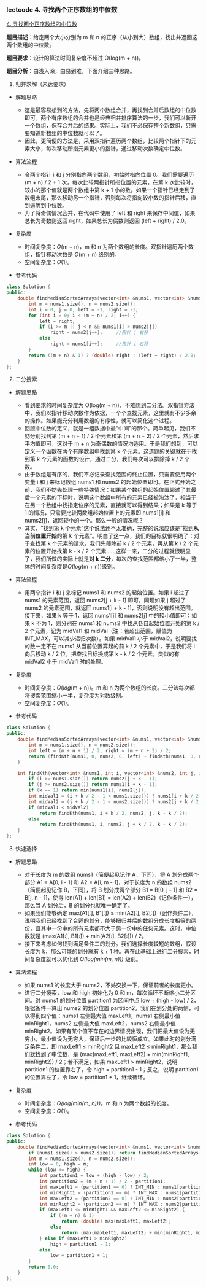 ### leetcode 4. 寻找两个正序数组的中位数

[4. 寻找两个正序数组的中位数](https://leetcode-cn.com/problems/median-of-two-sorted-arrays/submissions/)

**题目描述**：给定两个大小分别为 m 和 n 的正序（从小到大）数组，找出并返回这两个数组的中位数。

**题目要求**：设计的算法时间复杂度不超过 O(log(m + n))。

**题目分析**：由浅入深，由易到难，下面介绍三种思路。

1. 归并求解（未达要求）

-   解题思路

    -   这是最容易想到的方法，先将两个数组合并，再找到合并后数组的中位数即可。两个有序数组的合并也是经典归并排序算法的一步，我们可以新开一个数组，保存合并后的结果。实际上，我们不必保存整个新数组，只需要知道新数组的中位数就可以了。
    -   因此，更简便的方法是，采用双指针遍历两个数组，比较两个指针下的元素大小，每次移动所指元素更小的指针，通过移动次数确定中位数。

-   算法流程

    -   令两个指针 i 和 j 分别指向两个数组，初始时指向位置 0。我们需要遍历 (m + n) / 2 + 1 次，每次比较两指针所指位置的元素，在第 k 次比较时，较小的那个值就是两个数组中第 k + 1 小的数。如果一个指针已经走到了数组末尾，那么移动另一个指针，否则每次将指向较小数的指针后移，直到遍历到中位数。
    -   为了将奇偶情况合并，在代码中使用了 left 和 right 来保存中间值，如果总长为奇数则返回 right，如果总长为偶数则返回 (left + right) / 2.0。

-   复杂度

    -   时间复杂度：_O_(m + n)，m 和 n 为两个数组的长度。双指针遍历两个数组，指针移动次数是 _O_(m + n) 级别的。
    -   空间复杂度：_O_(1)。

-   参考代码

```c++
class Solution {
public:
    double findMedianSortedArrays(vector<int> &nums1, vector<int> &nums2) {
        int m = nums1.size(), n = nums2.size();
        int i = 0, j = 0, left = -1, right = -1;
        for (int i = 0; i < (m + n) / 2; i++) {
            left = right;
            if (i >= m || j < n && nums1[i] > nums2[j])
                right = nums2[j++];     //指针 j 右移
            else
                right = nums1[i++];     //指针 i 右移
        }
        return ((m + n) & 1) ? (double) right : (left + right) / 2.0;
    }
};
```

2. 二分搜索

-   解题思路

    -   看到要求的时间复杂度为 O(log(m + n))，不难想到二分法。双指针方法中，我们以指针移动次数作为依据，一个个查找元素，这里就有不少多余的操作。如果能充分利用数组的有序性，就可以简化这个过程。
    -   回顾中位数的定义，就是一组数据中最“中间”的那个。简单起见，我们不妨分别找到第 (m + n + 1) / 2 个元素和第 (m + n + 2) / 2 个元素，然后求平均值即可，这对于 m + n 为奇偶数的情况均适用。于是我们想到，可以定义一个函数在两个有序数组中找到第 k 个元素。这道题的关键就在于找到第 k 个元素的函数的设计，通过二分，我们每次可以排除掉 k / 2 个数。
    -   由于数组是有序的，我们不必记录查找范围的终止位置，只需要使用两个变量 i 和 j 来标记数组 nums1 和 nums2 的起始位置即可。在正式开始之前，我们不妨先处理一些特殊情况：如果某个数组的起始位置超过了其最后一个元素的下标时，说明这个数组中所有的元素已经被淘汰了，相当于在另一个数组中找指定位序的元素，直接就可以得到结果；如果是 k 等于 1 的情况，只需要比较两数组起始位置上的元素即 nums1[i] 和 nums2[j]，返回较小的一个。那么一般的情况呢？
    -   其实，“找到第 k 个元素”这个说法还不太准确，完整的说法应该是“找到**从当前位置开始**的第 k 个元素”。明白了这一点，我们的目标就很明确了：对于查找第 k 个元素的请求，我们先筛除前 k / 2 个元素，再从第 k / 2 个元素的位置开始找第 k - k / 2 个元素……这样一来，二分的过程就很明显了，我们所做的实际上就是**对 k 二分**，每次的查找范围都缩小了一半，整体的时间复杂度是*O*(_log_(m + n))级别。

-   算法流程

    -   用两个指针 i 和 j 来标记 nums1 和 nums2 的起始位置。如果 i 超过了 nums1 的元素范围，返回 nums2[j + k - 1] 即可，同理如果 j 超过了 nums2 的元素范围，就返回 nums1[i + k - 1]，否则说明没有超出范围。接下来，如果 k 等于 1，返回 nums1[i] 和 nums2[j] 中的较小值即可；如果 k 不为 1，则分别在 nums1 和 nums2 中找从各自起始位置开始的第 k / 2 个元素，记为 midVal1 和 midVal（注：若超出范围，赋值为 INT_MAX，可以减少递归次数）。如果 midVal1 小于 midVal2，说明要找的数一定不在 nums1 从当前位置算起的前 k / 2 个元素中，于是我们将 i 向后移动 k / 2 位，把查找目标换成第 k - k / 2 个元素，类似的有 midVal2 小于 midVal1 时的处理。

-   复杂度

    -   时间复杂度：_O_(_log_(m + n))。m 和 n 为两个数组的长度。二分法每次都将搜索范围缩小一半，复杂度为对数级别。
    -   空间复杂度：_O_(1)。

-   参考代码

```c++
class Solution {
public:
    double findMedianSortedArrays(vector<int> &nums1, vector<int> &nums2) {
        int m = nums1.size(), n = nums2.size();
        int left = (m + n + 1) / 2, right = (m + n + 2) / 2;
        return (findKth(nums1, 0, nums2, 0, left) + findKth(nums1, 0, nums2, 0, right)) / 2.0;
    }

    int findKth(vector<int> &nums1, int i, vector<int> &nums2, int j, int k) {
        if (i >= nums1.size()) return nums2[j + k - 1];
        if (j >= nums2.size()) return nums1[i + k - 1];
        if (k == 1) return min(nums1[i], nums2[j]);
        int midVal1 = (i + k / 2 - 1 < nums1.size()) ? nums1[i + k / 2 - 1] : INT_MAX;
        int midVal2 = (j + k / 2 - 1 < nums2.size()) ? nums2[j + k / 2 - 1] : INT_MAX;
        if (midVal1 < midVal2)
            return findKth(nums1, i + k / 2, nums2, j, k - k / 2);
        else
            return findKth(nums1, i, nums2, j + k / 2, k - k / 2);
    }
};
```

3. 快速选择

-   解题思路

    -   对于长度为 m 的数组 nums1（简便起见记作 A，下同），将 A 划分成两个部分 A1 = A[0, i - 1] 和 A2 = A[i, m - 1]，对于长度为 n 的数组 nums2（简便起见记作 B，下同），将 B 划分成两个部分 B1 = B[0, j - 1] 和 B2 = B[j, n - 1]，使得 len(A1) + len(B1) = len(A2) + len(B2)（记作条件一），那么当 A 划分后，B 的划分也就唯一确定了。
    -   如果我们能够确定 max(A1[:], B1[:]) $\leq$ min(A2[:], B2[:])（记作条件二），说明我们已经找到了合适的划分，能够把归并后的数组分成长度相等的两份，且其中一份中的所有元素都不大于另一份中的任何元素。这时，中位数就是 (max(A1[:], B1[:]) + min(A2[:], B2[:])) / 2。
    -   接下来考虑如何找到满足条件二的划分。我们选择长度较短的数组，假设长度为 k，那么可能的划分就有 k + 1 种。再在此基础上进行二分搜索，时间复杂度就可以优化到 _O(log(min(m, n)))_ 级别。

-   算法流程

    -   如果 nums1 的长度大于 nums2，不妨交换一下，保证前者的长度更小。
    -   进行二分搜索，low 和 high 初始化为 0 和 m，每次循环不断缩小二分区间。对 nums1 的划分位置 partition1 为区间中点 low + (high - low) / 2，根据条件一算出 nums2 的划分位置 partition2。我们在划分处的两侧，可以得到四个值：nums1 左侧最大值 maxLeft1，nums1 右侧最小值 minRight1，nums2 左侧最大值 maxLeft2，nums2 右侧最小值 minRight2。如果有某个值不存在的边界情况出现，我们把最大值设为无穷小，最小值设为无穷大，保证后一步的比较恒成立。如果此时的划分满足条件二，即 maxLeft1 $\leq$ minRight2 且 maxLeft2 $\leq$ minRight1，那么我们就找到了中位数，是 (max(maxLeft1, maxLeft2) + min(minRight1, minRight2)) / 2；若不满足，如果 maxLeft1 > minRight2，说明 partition1 的位置靠右了，令 high = partition1 - 1；反之，说明 partition1 的位置靠左了，令 low = partition1 + 1，继续循环。

-   复杂度

    -   时间复杂度：_O(log(min(m, n)))_。m 和 n 为两个数组的长度。
    -   空间复杂度：_O_(1)。

-   参考代码

```c++
class Solution {
public:
    double findMedianSortedArrays(vector<int> &nums1, vector<int> &nums2) {
        if (nums1.size() > nums2.size()) return findMedianSortedArrays(nums2, nums1);
        int m = nums1.size(), n = nums2.size();
        int low = 0, high = m;
        while (low <= high) {
            int partition1 = low + (high - low) / 2;
            int partition2 = (m + n + 1) / 2 - partition1;
            int maxLeft1 = (partition1 == 0) ? INT_MIN : nums1[partition1 - 1];
            int minRight1 = (partition1 == m) ? INT_MAX : nums1[partition1];
            int maxLeft2 = (partition2 == 0) ? INT_MIN : nums2[partition2 - 1];
            int minRight2 = (partition2 == n) ? INT_MAX : nums2[partition2];
            if (maxLeft1 <= minRight1 && maxLeft2 <= minRight2) {
                if ((m + n) & 1)
                    return (double) max(maxLeft1, maxLeft2);
                else
                    return (max(maxLeft1, maxLeft2) + min(minRight1, minRight2)) / 2.0;
            } else if (maxLeft1 > minRight2)
                high = partition1 - 1;
            else
                low = partition1 + 1;
        }
        return 0.0;
    }
};
```
